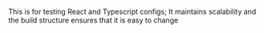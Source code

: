 This is for testing React and Typescript configs; 
It maintains scalability and the build structure ensures that it is easy to change